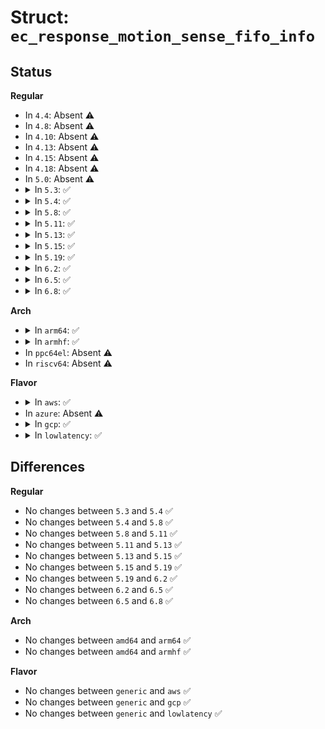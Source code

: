 # Struct: <code>ec_response_motion_sense_fifo_info</code>

## Status
<b>Regular</b>
<ul>
<li>
In <code>4.4</code>: Absent ⚠️
</li>
<li>
In <code>4.8</code>: Absent ⚠️
</li>
<li>
In <code>4.10</code>: Absent ⚠️
</li>
<li>
In <code>4.13</code>: Absent ⚠️
</li>
<li>
In <code>4.15</code>: Absent ⚠️
</li>
<li>
In <code>4.18</code>: Absent ⚠️
</li>
<li>
In <code>5.0</code>: Absent ⚠️
</li>
<li>
<details>
<summary>In <code>5.3</code>: ✅</summary>

```c
struct ec_response_motion_sense_fifo_info {
    uint16_t size;
    uint16_t count;
    uint32_t timestamp;
    uint16_t total_lost;
    uint16_t lost[0];
};
```
</details>
</li>
<li>
<details>
<summary>In <code>5.4</code>: ✅</summary>

```c
struct ec_response_motion_sense_fifo_info {
    uint16_t size;
    uint16_t count;
    uint32_t timestamp;
    uint16_t total_lost;
    uint16_t lost[0];
};
```
</details>
</li>
<li>
<details>
<summary>In <code>5.8</code>: ✅</summary>

```c
struct ec_response_motion_sense_fifo_info {
    uint16_t size;
    uint16_t count;
    uint32_t timestamp;
    uint16_t total_lost;
    uint16_t lost[0];
};
```
</details>
</li>
<li>
<details>
<summary>In <code>5.11</code>: ✅</summary>

```c
struct ec_response_motion_sense_fifo_info {
    uint16_t size;
    uint16_t count;
    uint32_t timestamp;
    uint16_t total_lost;
    uint16_t lost[0];
};
```
</details>
</li>
<li>
<details>
<summary>In <code>5.13</code>: ✅</summary>

```c
struct ec_response_motion_sense_fifo_info {
    uint16_t size;
    uint16_t count;
    uint32_t timestamp;
    uint16_t total_lost;
    uint16_t lost[0];
};
```
</details>
</li>
<li>
<details>
<summary>In <code>5.15</code>: ✅</summary>

```c
struct ec_response_motion_sense_fifo_info {
    uint16_t size;
    uint16_t count;
    uint32_t timestamp;
    uint16_t total_lost;
    uint16_t lost[0];
};
```
</details>
</li>
<li>
<details>
<summary>In <code>5.19</code>: ✅</summary>

```c
struct ec_response_motion_sense_fifo_info {
    uint16_t size;
    uint16_t count;
    uint32_t timestamp;
    uint16_t total_lost;
    uint16_t lost[0];
};
```
</details>
</li>
<li>
<details>
<summary>In <code>6.2</code>: ✅</summary>

```c
struct ec_response_motion_sense_fifo_info {
    uint16_t size;
    uint16_t count;
    uint32_t timestamp;
    uint16_t total_lost;
    uint16_t lost[0];
};
```
</details>
</li>
<li>
<details>
<summary>In <code>6.5</code>: ✅</summary>

```c
struct ec_response_motion_sense_fifo_info {
    uint16_t size;
    uint16_t count;
    uint32_t timestamp;
    uint16_t total_lost;
    uint16_t lost[0];
};
```
</details>
</li>
<li>
<details>
<summary>In <code>6.8</code>: ✅</summary>

```c
struct ec_response_motion_sense_fifo_info {
    uint16_t size;
    uint16_t count;
    uint32_t timestamp;
    uint16_t total_lost;
    uint16_t lost[0];
};
```
</details>
</li>
</ul>
<b>Arch</b>
<ul>
<li>
<details>
<summary>In <code>arm64</code>: ✅</summary>

```c
struct ec_response_motion_sense_fifo_info {
    uint16_t size;
    uint16_t count;
    uint32_t timestamp;
    uint16_t total_lost;
    uint16_t lost[0];
};
```
</details>
</li>
<li>
<details>
<summary>In <code>armhf</code>: ✅</summary>

```c
struct ec_response_motion_sense_fifo_info {
    uint16_t size;
    uint16_t count;
    uint32_t timestamp;
    uint16_t total_lost;
    uint16_t lost[0];
};
```
</details>
</li>
<li>
In <code>ppc64el</code>: Absent ⚠️
</li>
<li>
In <code>riscv64</code>: Absent ⚠️
</li>
</ul>
<b>Flavor</b>
<ul>
<li>
<details>
<summary>In <code>aws</code>: ✅</summary>

```c
struct ec_response_motion_sense_fifo_info {
    uint16_t size;
    uint16_t count;
    uint32_t timestamp;
    uint16_t total_lost;
    uint16_t lost[0];
};
```
</details>
</li>
<li>
In <code>azure</code>: Absent ⚠️
</li>
<li>
<details>
<summary>In <code>gcp</code>: ✅</summary>

```c
struct ec_response_motion_sense_fifo_info {
    uint16_t size;
    uint16_t count;
    uint32_t timestamp;
    uint16_t total_lost;
    uint16_t lost[0];
};
```
</details>
</li>
<li>
<details>
<summary>In <code>lowlatency</code>: ✅</summary>

```c
struct ec_response_motion_sense_fifo_info {
    uint16_t size;
    uint16_t count;
    uint32_t timestamp;
    uint16_t total_lost;
    uint16_t lost[0];
};
```
</details>
</li>
</ul>

## Differences
<b>Regular</b>
<ul>
<li>
No changes between <code>5.3</code> and <code>5.4</code> ✅
</li>
<li>
No changes between <code>5.4</code> and <code>5.8</code> ✅
</li>
<li>
No changes between <code>5.8</code> and <code>5.11</code> ✅
</li>
<li>
No changes between <code>5.11</code> and <code>5.13</code> ✅
</li>
<li>
No changes between <code>5.13</code> and <code>5.15</code> ✅
</li>
<li>
No changes between <code>5.15</code> and <code>5.19</code> ✅
</li>
<li>
No changes between <code>5.19</code> and <code>6.2</code> ✅
</li>
<li>
No changes between <code>6.2</code> and <code>6.5</code> ✅
</li>
<li>
No changes between <code>6.5</code> and <code>6.8</code> ✅
</li>
</ul>
<b>Arch</b>
<ul>
<li>
No changes between <code>amd64</code> and <code>arm64</code> ✅
</li>
<li>
No changes between <code>amd64</code> and <code>armhf</code> ✅
</li>
</ul>
<b>Flavor</b>
<ul>
<li>
No changes between <code>generic</code> and <code>aws</code> ✅
</li>
<li>
No changes between <code>generic</code> and <code>gcp</code> ✅
</li>
<li>
No changes between <code>generic</code> and <code>lowlatency</code> ✅
</li>
</ul>
